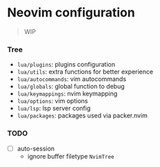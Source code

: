 # Neovim configuration

> WIP

### Tree

- `lua/plugins`: plugins configuration
- `lua/utils`: extra functions for better experience
- `lua/autocommands`: vim autocommands
- `lua/globals`: global function to debug
- `lua/keymappings`: nvim keymapping
- `lua/options`: vim options
- `lua/lsp`: lsp server config
- `lua/packages`: packages used via packer.nvim

### TODO

- [ ] auto-session
  - ignore buffer filetype `NvimTree`
